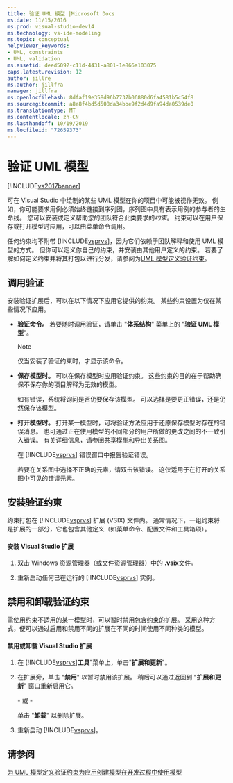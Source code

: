 ```yaml
---
title: 验证 UML 模型 |Microsoft Docs
ms.date: 11/15/2016
ms.prod: visual-studio-dev14
ms.technology: vs-ide-modeling
ms.topic: conceptual
helpviewer_keywords:
- UML, constraints
- UML, validation
ms.assetid: deed5092-c11d-4431-a801-1e866a103075
caps.latest.revision: 12
author: jillre
ms.author: jillfra
manager: jillfra
ms.openlocfilehash: 8dfaf19e358d96b7737b06880d6fa4581b5c54f8
ms.sourcegitcommit: a8e8f4bd5d508da34bbe9f2d4d9fa94da0539de0
ms.translationtype: MT
ms.contentlocale: zh-CN
ms.lasthandoff: 10/19/2019
ms.locfileid: "72659373"
---
```

# <a name="validate-your-uml-model"></a>验证 UML 模型
[!INCLUDE[vs2017banner](../includes/vs2017banner.md)]

可在 Visual Studio 中绘制的某些 UML 模型在你的项目中可能被视作无效。 例如，你可能要求用例必须始终链接到序列图，序列图中具有表示用例的参与者的生命线。 您可以安装或定义帮助您的团队符合此类要求的*约束*。 约束可以在用户保存或打开模型时应用，可以由菜单命令调用。

 任何约束均不附带 [!INCLUDE[vsprvs](../includes/vsprvs-md.md)]，因为它们依赖于团队解释和使用 UML 模型的方式。 但你可以定义你自己的约束，并安装由其他用户定义的约束。 若要了解如何定义约束并将其打包以进行分发，请参阅为[UML 模型定义验证约束](../modeling/define-validation-constraints-for-uml-models.md)。

## <a name="invoking-validation"></a>调用验证
 安装验证扩展后，可以在以下情况下应用它提供的约束。 某些约束设置为仅在某些情况下应用。

- **验证命令。** 若要随时调用验证，请单击 "**体系结构**" 菜单上的 "**验证 UML 模型**"。

  > [!NOTE]
  > 仅当安装了验证约束时，才显示该命令。

- **保存模型时。** 可以在保存模型时应用验证约束。 这些约束的目的在于帮助确保不保存你的项目解释为无效的模型。

   如有错误，系统将询问是否仍要保存该模型。 可以选择是要更正错误，还是仍然保存该模型。

- **打开模型时。** 打开某一模型时，可将验证方法应用于还原保存模型时存在的错误消息。 也可通过正在使用模型的不同部分的用户所做的更改之间的不一致引入错误。 有关详细信息，请参阅[共享模型和导出关系图](../modeling/share-models-and-exporting-diagrams.md)。

  在 [!INCLUDE[vsprvs](../includes/vsprvs-md.md)] 错误窗口中报告验证错误。

  若要在关系图中选择不正确的元素，请双击该错误。 这仅适用于在打开的关系图中可见的错误元素。

## <a name="installing-validation-constraints"></a>安装验证约束
 约束打包在 [!INCLUDE[vsprvs](../includes/vsprvs-md.md)] 扩展 (VSIX) 文件内。 通常情况下，一组约束将是扩展的一部分，它也包含其他定义（如菜单命令、配置文件和工具箱项）。

#### <a name="to-install-a-visual-studio-extension"></a>安装 Visual Studio 扩展

1. 双击 Windows 资源管理器（或文件资源管理器）中的 **.vsix**文件。

2. 重新启动任何已在运行的 [!INCLUDE[vsprvs](../includes/vsprvs-md.md)] 实例。

## <a name="disabling-and-uninstalling-validation-constraints"></a>禁用和卸载验证约束
 需使用约束不适用的某一模型时，可以暂时禁用包含约束的扩展。 采用这种方式，便可以通过启用和禁用不同的扩展在不同的时间使用不同种类的模型。

#### <a name="to-disable-or-uninstall-a-visual-studio-extension"></a>禁用或卸载 Visual Studio 扩展

1. 在 [!INCLUDE[vsprvs](../includes/vsprvs-md.md)]**工具**"菜单上，单击"**扩展和更新**"。

2. 在扩展旁，单击 "**禁用**" 以暂时禁用该扩展。 稍后可以通过返回到 "**扩展和更新**" 窗口重新启用它。

     \- 或 -

     单击 "**卸载**" 以删除扩展。

3. 重新启动 [!INCLUDE[vsprvs](../includes/vsprvs-md.md)]。

## <a name="see-also"></a>请参阅
 [为 UML 模型定义验证约束为](../modeling/define-validation-constraints-for-uml-models.md)[应用创建模型](../modeling/create-models-for-your-app.md)[在开发过程中使用模型](../modeling/use-models-in-your-development-process.md)
